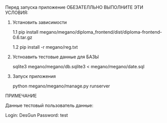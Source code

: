 Перед запуска приложение ОБЕЗАТЕЛЛЬНО ВЫПОЛНИТЕ ЭТИ УСЛОВИЯ:

1. Установить зависимости
    
    1.1 pip install megano/megano/diploma_frontend/dist/diploma-frontend-0.6.tar.gz

    1.2 pip install -r megano/reg.txt

2. Устноавить тестовые данные для БАЗЫ

    sqlite3 megano/megano/db.sqlite3 < megano/megano/date.sql

3. Запуск приложения

    python megano/megano/manage.py runserver


ПРИМЕЧАНИЕ

Данные тестовый пользователь данные:

Login: DesGun
Password: test